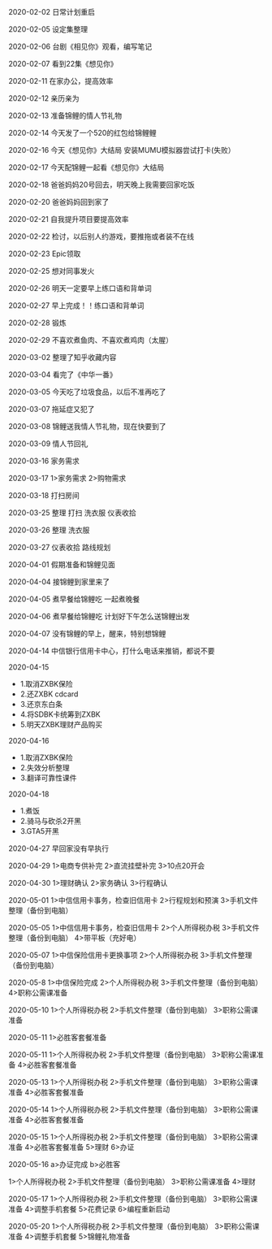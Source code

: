 2020-02-02
日常计划重启

2020-02-05
设定集整理

2020-02-06
台剧《相见你》观看，编写笔记

2020-02-07
看到22集《想见你》

2020-02-11
在家办公，提高效率

2020-02-12
亲历亲为

2020-02-13
准备锦鲤的情人节礼物

2020-02-14
今天发了一个520的红包给锦鲤鲤

2020-02-16
今天《想见你》大结局
安装MUMU模拟器尝试打卡(失败）



2020-02-17
今天配锦鲤一起看《想见你》大结局

2020-02-18
爸爸妈妈20号回去，明天晚上我需要回家吃饭

2020-02-20
爸爸妈妈回到家了

2020-02-21
自我提升项目要提高效率

2020-02-22
检讨，以后别人约游戏，要推拖或者装不在线

2020-02-23
Epic领取

2020-02-25
想对同事发火

2020-02-26
明天一定要早上练口语和背单词

2020-02-27
早上完成！！练口语和背单词

2020-02-28
锻炼

2020-02-29
不喜欢煮鱼肉、不喜欢煮鸡肉（太腥）

2020-03-02
整理了知乎收藏内容

2020-03-04
看完了《中华一番》

2020-03-05
今天吃了垃圾食品，以后不准再吃了

2020-03-07
拖延症又犯了

2020-03-08
锦鲤送我情人节礼物，现在快要到了

2020-03-09
情人节回礼

2020-03-16
家务需求

2020-03-17
1>家务需求
2>购物需求

2020-03-18
打扫房间

2020-03-25
整理
打扫
洗衣服
仪表收拾

2020-03-26
整理
洗衣服

2020-03-27
仪表收拾
路线规划

2020-04-01
假期准备和锦鲤见面

2020-04-04
接锦鲤到家里来了

2020-04-05
煮早餐给锦鲤吃
一起煮晚餐

2020-04-06
煮早餐给锦鲤吃
计划好下午怎么送锦鲤出发

2020-04-07
没有锦鲤的早上，醒来，特别想锦鲤

2020-04-14
中信银行信用卡中心，打什么电话来推销，都说不要

2020-04-15
- 1.取消ZXBK保险
- 2.还ZXBK cdcard
- 3.还京东白条
- 4.将SDBK卡统筹到ZXBK
- 5.明天ZXBK理财产品购买

2020-04-16
- 1.取消ZXBK保险
- 2.失效分析整理
- 3.翻译可靠性课件

2020-04-18
- 1.煮饭
- 2.骑马与砍杀2开黑
- 3.GTA5开黑

2020-04-27
早回家没有早执行

2020-04-29
1>电商专供补完
2>直流挂壁补完
3>10点20开会

2020-04-30
 1>理财确认
 2>家务确认
 3>行程确认
 
 2020-05-01
 1>中信信用卡事务，检查旧信用卡
 2>行程规划和预演
 3>手机文件整理（备份到电脑）

 2020-05-05
 1>中信信用卡事务，检查旧信用卡
 2>个人所得税办税
 3>手机文件整理（备份到电脑）
 4>带平板（充好电）

 2020-05-07
 1>中信保险信用卡更换事项
 2>个人所得税办税
 3>手机文件整理（备份到电脑）

 2020-05-8
 1>中信保险完成
 2>个人所得税办税
 3>手机文件整理（备份到电脑）
 4>职称公需课准备

 2020-05-10
 1>个人所得税办税
 2>手机文件整理（备份到电脑）
 3>职称公需课准备

 2020-05-11
 1>必胜客套餐准备
  
 2020-05-11
 1>个人所得税办税
 2>手机文件整理（备份到电脑）
 3>职称公需课准备
 4>必胜客套餐准备

 2020-05-13
 1>个人所得税办税
 2>手机文件整理（备份到电脑）
 3>职称公需课准备
 4>必胜客套餐准备

 2020-05-14
 1>个人所得税办税
 2>手机文件整理（备份到电脑）
 3>职称公需课准备
 4>必胜客套餐准备

 2020-05-15
 1>个人所得税办税
 2>手机文件整理（备份到电脑）
 3>职称公需课准备
 4>必胜客套餐准备
 5>理财
 6>办证

 2020-05-16
 a>办证完成
 b>必胜客
 
 1>个人所得税办税
 2>手机文件整理（备份到电脑）
 3>职称公需课准备
 4>理财

 2020-05-17
 1>个人所得税办税
 2>手机文件整理（备份到电脑）
 3>职称公需课准备
 4>调整手机套餐
 5>花费记录
 6>编程重新启动

 2020-05-20
 1>个人所得税办税
 2>手机文件整理（备份到电脑）
 3>职称公需课准备
 4>调整手机套餐
 5>锦鲤礼物准备
